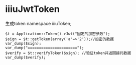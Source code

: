 # iiiuJwtToken
生成token
    namespace iiiuToken;
    
    $t = Application::Token()->Jwt("固定的加密参数");
    $sign = $t::getToken(array('a'=>'2'));//加密的数据
    var_dump($sign);
    var_dump("======================");
    $verify = $t::verifyToken($sign); //验证token并返回接码数据
    var_dump($verify);